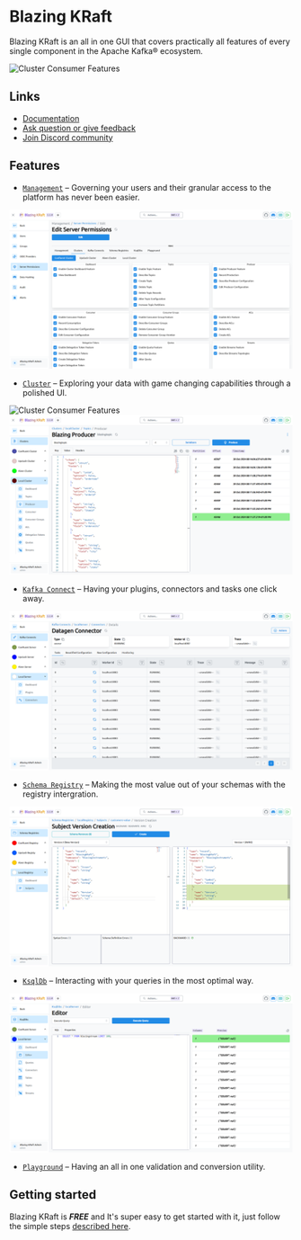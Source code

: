 # Blazing KRaft

Blazing KRaft is an all in one GUI that covers practically all features of every single component in the Apache Kafka® ecosystem.

![Cluster Consumer Features](./readme/readme_theme.gif)

## Links

- [Documentation](https://www.blazingkraft.com/)
- [Ask question or give feedback](https://github.com/redadani1997/blazingkraft/issues)
- [Join Discord community](https://discord.gg/mWhWshHMAz)

## Features

- [`Management`](https://www.blazingkraft.com/docs/management/users) – Governing your users and their granular access to the platform has never been easier.

![Management Features](./readme/readme_management.light.png)

- [`Cluster`](https://www.blazingkraft.com/docs/cluster/clusters) – Exploring your data with game changing capabilities through a polished UI.

![Cluster Consumer Features](./readme/readme_cluster_consumer.light.gif)
![Cluster Producer Features](./readme/readme_cluster_producer.light.png)

- [`Kafka Connect`](https://www.blazingkraft.com/docs/kafka-connect/kafka-connects) – Having your plugins, connectors and tasks one click away.

![Kafka Connect Features](./readme/readme_kafka_connect.light.png)


- [`Schema Registry`](https://www.blazingkraft.com/docs/schema-registry/schema-registries) – Making the most value out of your schemas with the registry intergration.

![Schema Registry Features](./readme/readme_schema_registry.light.png)


- [`KsqlDb`](https://www.blazingkraft.com/docs/ksqldb/ksqldbs) – Interacting with your queries in the most optimal way.

![KsqlDb Features](./readme/readme_ksqldb.light.png)


- [`Playground`](https://www.blazingkraft.com/docs/playground/schemas-content) – Having an all in one validation and conversion utility.

## Getting started

Blazing KRaft is _**FREE**_ and It's super easy to get started with it, just follow the simple steps [described here](https://www.blazingkraft.com/).